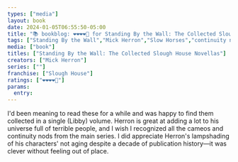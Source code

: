 ```yaml
---
types: ["media"]
layout: book
date: 2024-01-05T06:55:50-05:00
title: "📚 bookblog: ❤️❤️❤️❤️🖤 for Standing By the Wall: The Collected Slough House Novellas, by Mick Herron"
tags: ["Standing By the Wall","Mick Herron","Slow Horses","continuity nod","cameo"]
media: ["book"]
titles: ["Standing By the Wall: The Collected Slough House Novellas"]
creators: ["Mick Herron"]
series: [""]
franchise: ["Slough House"]
ratings: ["❤️❤️❤️❤️🖤"]
params:
  entry:
---
```


I'd been meaning to read these for a while and was happy to find them collected in a single (Libby) volume. Herron is great at adding a lot to his universe full of terrible people, and I wish I recognized all the cameos and continuity nods from the main series. I did appreciate Herron's lampshading of his characters' not aging despite a decade of publication history—it was clever without feeling out of place.
